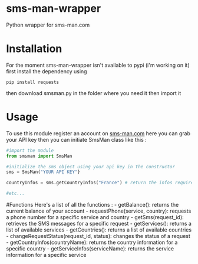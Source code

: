 # sms-man-wrapper
Python wrapper for sms-man.com

# Installation
For the moment sms-man-wrapper isn't available to pypi (i'm working on it)
first install the dependency using 
```
pip install requests
```
then download smsman.py in the folder where you need it then import it

# Usage 
To use this module register an account on [sms-man.com](https://sms-man.com/?ref=7J4fAfTCYsSA)
here you can grab your API key
then you can initiate SmsMan class like this :
```python
#import the module
from smsman import SmsMan

#initialize the sms object using your api key in the constructor
sms = SmsMan("YOUR API KEY"}

countryInfos = sms.getCountryInfos("France") # return the infos required for the API calls like ID etc

#etc...
```

#Functions 
Here's a list of all the functions : 
    - getBalance(): returns the current balance of your account
    - requestPhone(service, country): requests a phone number for a specific service and country
    - getSms(request_id): retrieves the SMS messages for a specific request
    - getServices(): returns a list of available services
    - getCountries(): returns a list of available countries
    - changeRequestStatus(request_id, status): changes the status of a request
    - getCountryInfos(countryName): returns the country information for a specific country
    - getServiceInfos(serviceName): returns the service information for a specific service

